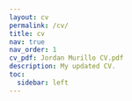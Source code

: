 ```yaml
---
layout: cv
permalink: /cv/
title: cv
nav: true
nav_order: 1
cv_pdf: Jordan Murillo CV.pdf
description: My updated CV.
toc:
  sidebar: left
---
```

